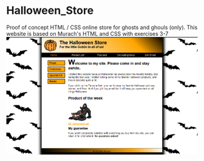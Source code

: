 # Halloween_Store
Proof of concept HTML / CSS online store for ghosts and ghouls (only). This website is based on Murach's HTML and CSS with exercises 3-7
![website](https://github.com/BeigeSweatshirt/Halloween_Store/blob/main/demo.png?raw=true)


